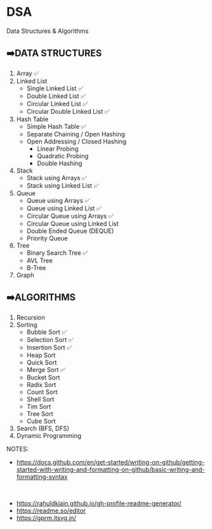 # DSA

Data Structures & Algorithms

## ➡️DATA STRUCTURES
1. Array ✅
2. Linked List
    - Single Linked List ✅
    - Double Linked List ✅
    - Circular Linked List ✅
    - Circular Double Linked List ✅
3. Hash Table
    - Simple Hash Table ✅
    - Separate Chaining / Open Hashing
    - Open Addressing / Closed Hashing
        - Linear Probing
        - Quadratic Probing
        - Double Hashing
4. Stack
    - Stack using Arrays ✅
    - Stack using Linked List ✅
5. Queue
    - Queue using Arrays ✅
    - Queue using Linked List ✅
    - Circular Queue using Arrays ✅
    - Circular Queue using Linked List
    - Double Ended Queue (DEQUE)
    - Priority Queue
6. Tree
    - Binary Search Tree ✅
    - AVL Tree
    - B-Tree
7. Graph

## ➡️ALGORITHMS
1. Recursion
2. Sorting
    - Bubble Sort ✅
    - Selection Sort ✅
    - Insertion Sort ✅
    - Heap Sort
    - Quick Sort
    - Merge Sort ✅
    - Bucket Sort
    - Radix Sort
    - Count Sort
    - Shell Sort
    - Tim Sort
    - Tree Sort
    - Cube Sort
3. Search (BFS, DFS)
4. Dynamic Programming

NOTES: 
- https://docs.github.com/en/get-started/writing-on-github/getting-started-with-writing-and-formatting-on-github/basic-writing-and-formatting-syntax

<br>

- https://rahuldkjain.github.io/gh-profile-readme-generator/
- https://readme.so/editor
- https://gprm.itsvg.in/
